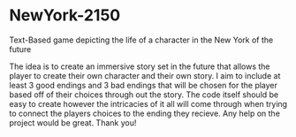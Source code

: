 # NewYork-2150
Text-Based game depicting the life of a character in the New York of the future

The idea is to create an immersive story set in the future that allows the player to create their own character and their own story. I aim to include at least 3 good endings and 3 bad endings that will be chosen for the player based off of their choices through out the story. The code itself should be easy to create however the intricacies of it all will come through when trying to connect the players choices to the ending they recieve. Any help on the project would be great. Thank you!
